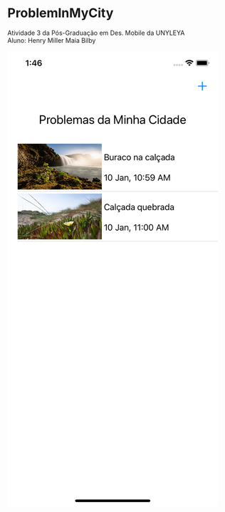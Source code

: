 # ProblemInMyCity
Atividade 3 da Pós-Graduação em Des. Mobile da UNYLEYA    
Aluno: Henry Miller Maia Bilby    

![Screenshot](ProblemInMyCity.png)
